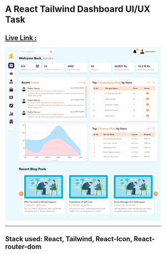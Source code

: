 <h1>A React Tailwind Dashboard UI/UX Task </h1>
<h2><a href='https://kush-react-dashboard-task.netlify.app/'>Live Link :</a></h2>
<img src="./src/assets/images/screencapture-main-wonderful-zabaione-e944da-netlify-app-dashboard-2024-07-25-07_22_45.png" alt="Design image" />

<hr/>
<h2><b>Stack used:</b> React, Tailwind, React-Icon, React-router-dom </h2>
